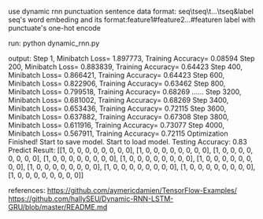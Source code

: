 use dynamic rnn punctuation sentence
data format:
seq\tseq\t...\tseq&label
seq's word embeding and its format:feature1#feature2...#featuren
label with punctuate's one-hot encode

run:
python dynamic_rnn.py

output:
Step 1, Minibatch Loss= 1.897773, Training Accuracy= 0.08594
Step 200, Minibatch Loss= 0.883839, Training Accuracy= 0.64423
Step 400, Minibatch Loss= 0.866421, Training Accuracy= 0.64423
Step 600, Minibatch Loss= 0.822906, Training Accuracy= 0.63462
Step 800, Minibatch Loss= 0.799518, Training Accuracy= 0.68269
......
Step 3200, Minibatch Loss= 0.681002, Training Accuracy= 0.68269
Step 3400, Minibatch Loss= 0.653436, Training Accuracy= 0.72115
Step 3600, Minibatch Loss= 0.637882, Training Accuracy= 0.67308
Step 3800, Minibatch Loss= 0.611916, Training Accuracy= 0.73077
Step 4000, Minibatch Loss= 0.567911, Training Accuracy= 0.72115
Optimization Finished!
Start to save model.
Start to load model.
Testing Accuracy: 0.83
Predict Result: [[1, 0, 0, 0, 0, 0, 0, 0, 0], [1, 0, 0, 0, 0, 0, 0, 0, 0], [1, 0, 0, 0, 0, 0, 0, 0, 0], [1, 0, 0, 0, 0, 0, 0, 0, 0], [1, 0, 0, 0, 0, 0, 0, 0, 0], [1, 0, 0, 0, 0, 0, 0, 0, 0], [1, 0, 0, 0, 0, 0, 0, 0, 0], [1, 0, 0, 0, 0, 0, 0, 0, 0], [1, 0, 0, 0, 0, 0, 0, 0, 0], [1, 0, 0, 0, 0, 0, 0, 0, 0]]

references:
https://github.com/aymericdamien/TensorFlow-Examples/
https://github.com/hallySEU/Dynamic-RNN-LSTM-GRU/blob/master/README.md

